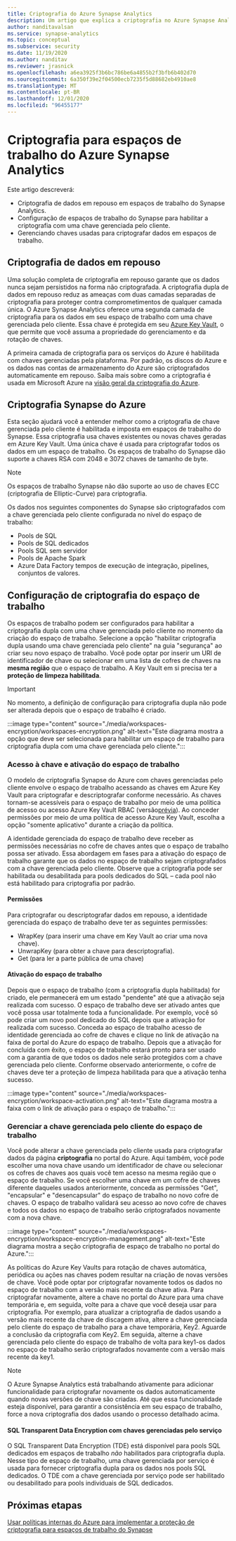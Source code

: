 ```yaml
---
title: Criptografia do Azure Synapse Analytics
description: Um artigo que explica a criptografia no Azure Synapse Analytics
author: nanditavalsan
ms.service: synapse-analytics
ms.topic: conceptual
ms.subservice: security
ms.date: 11/19/2020
ms.author: nanditav
ms.reviewer: jrasnick
ms.openlocfilehash: a6ea3925f3b6bc786be6a4855b2f3bfb6b402d70
ms.sourcegitcommit: 6a350f39e2f04500ecb7235f5d88682eb4910ae8
ms.translationtype: MT
ms.contentlocale: pt-BR
ms.lasthandoff: 12/01/2020
ms.locfileid: "96455177"
---
```

# <a name="encryption-for-azure-synapse-analytics-workspaces"></a>Criptografia para espaços de trabalho do Azure Synapse Analytics

Este artigo descreverá:
* Criptografia de dados em repouso em espaços de trabalho do Synapse Analytics.
* Configuração de espaços de trabalho do Synapse para habilitar a criptografia com uma chave gerenciada pelo cliente.
* Gerenciando chaves usadas para criptografar dados em espaços de trabalho.

## <a name="encryption-of-data-at-rest"></a>Criptografia de dados em repouso

Uma solução completa de criptografia em repouso garante que os dados nunca sejam persistidos na forma não criptografada. A criptografia dupla de dados em repouso reduz as ameaças com duas camadas separadas de criptografia para proteger contra comprometimentos de qualquer camada única. O Azure Synapse Analytics oferece uma segunda camada de criptografia para os dados em seu espaço de trabalho com uma chave gerenciada pelo cliente. Essa chave é protegida em seu [Azure Key Vault](../../key-vault/general/overview.md), o que permite que você assuma a propriedade do gerenciamento e da rotação de chaves.

A primeira camada de criptografia para os serviços do Azure é habilitada com chaves gerenciadas pela plataforma. Por padrão, os discos do Azure e os dados nas contas de armazenamento do Azure são criptografados automaticamente em repouso. Saiba mais sobre como a criptografia é usada em Microsoft Azure na [visão geral da criptografia do Azure](../../security/fundamentals/encryption-overview.md).

## <a name="azure-synapse-encryption"></a>Criptografia Synapse do Azure

Esta seção ajudará você a entender melhor como a criptografia de chave gerenciada pelo cliente é habilitada e imposta em espaços de trabalho do Synapse. Essa criptografia usa chaves existentes ou novas chaves geradas em Azure Key Vault. Uma única chave é usada para criptografar todos os dados em um espaço de trabalho. Os espaços de trabalho do Synapse dão suporte a chaves RSA com 2048 e 3072 chaves de tamanho de byte.

> [!NOTE]
> Os espaços de trabalho Synapse não dão suporte ao uso de chaves ECC (criptografia de Elliptic-Curve) para criptografia.

Os dados nos seguintes componentes do Synapse são criptografados com a chave gerenciada pelo cliente configurada no nível do espaço de trabalho:
* Pools de SQL
 * Pools de SQL dedicados
 * Pools SQL sem servidor
* Pools de Apache Spark
* Azure Data Factory tempos de execução de integração, pipelines, conjuntos de valores.

## <a name="workspace-encryption-configuration"></a>Configuração de criptografia do espaço de trabalho

Os espaços de trabalho podem ser configurados para habilitar a criptografia dupla com uma chave gerenciada pelo cliente no momento da criação do espaço de trabalho. Selecione a opção "habilitar criptografia dupla usando uma chave gerenciada pelo cliente" na guia "segurança" ao criar seu novo espaço de trabalho. Você pode optar por inserir um URI de identificador de chave ou selecionar em uma lista de cofres de chaves na **mesma região** que o espaço de trabalho. A Key Vault em si precisa ter a **proteção de limpeza habilitada**.

> [!IMPORTANT]
> No momento, a definição de configuração para criptografia dupla não pode ser alterada depois que o espaço de trabalho é criado.

:::image type="content" source="./media/workspaces-encryption/workspaces-encryption.png" alt-text="Este diagrama mostra a opção que deve ser selecionada para habilitar um espaço de trabalho para criptografia dupla com uma chave gerenciada pelo cliente.":::

### <a name="key-access-and-workspace-activation"></a>Acesso à chave e ativação do espaço de trabalho

O modelo de criptografia Synapse do Azure com chaves gerenciadas pelo cliente envolve o espaço de trabalho acessando as chaves em Azure Key Vault para criptografar e descriptografar conforme necessário. As chaves tornam-se acessíveis para o espaço de trabalho por meio de uma política de acesso ou acesso Azure Key Vault RBAC (versão[prévia](../../key-vault/general/rbac-guide.md)). Ao conceder permissões por meio de uma política de acesso Azure Key Vault, escolha a opção "somente aplicativo" durante a criação da política.

 A identidade gerenciada do espaço de trabalho deve receber as permissões necessárias no cofre de chaves antes que o espaço de trabalho possa ser ativado. Essa abordagem em fases para a ativação do espaço de trabalho garante que os dados no espaço de trabalho sejam criptografados com a chave gerenciada pelo cliente. Observe que a criptografia pode ser habilitada ou desabilitada para pools dedicados do SQL – cada pool não está habilitado para criptografia por padrão.

#### <a name="permissions"></a>Permissões

Para criptografar ou descriptografar dados em repouso, a identidade gerenciada do espaço de trabalho deve ter as seguintes permissões:
* WrapKey (para inserir uma chave em Key Vault ao criar uma nova chave).
* UnwrapKey (para obter a chave para descriptografia).
* Get (para ler a parte pública de uma chave)

#### <a name="workspace-activation"></a>Ativação do espaço de trabalho

Depois que o espaço de trabalho (com a criptografia dupla habilitada) for criado, ele permanecerá em um estado "pendente" até que a ativação seja realizada com sucesso. O espaço de trabalho deve ser ativado antes que você possa usar totalmente toda a funcionalidade. Por exemplo, você só pode criar um novo pool dedicado do SQL depois que a ativação for realizada com sucesso. Conceda ao espaço de trabalho acesso de identidade gerenciada ao cofre de chaves e clique no link de ativação na faixa de portal do Azure do espaço de trabalho. Depois que a ativação for concluída com êxito, o espaço de trabalho estará pronto para ser usado com a garantia de que todos os dados nele serão protegidos com a chave gerenciada pelo cliente. Conforme observado anteriormente, o cofre de chaves deve ter a proteção de limpeza habilitada para que a ativação tenha sucesso.

:::image type="content" source="./media/workspaces-encryption/workspace-activation.png" alt-text="Este diagrama mostra a faixa com o link de ativação para o espaço de trabalho.":::


### <a name="manage-the-workspace-customer-managed-key"></a>Gerenciar a chave gerenciada pelo cliente do espaço de trabalho 

Você pode alterar a chave gerenciada pelo cliente usada para criptografar dados da página **criptografia** no portal do Azure. Aqui também, você pode escolher uma nova chave usando um identificador de chave ou selecionar os cofres de chaves aos quais você tem acesso na mesma região que o espaço de trabalho. Se você escolher uma chave em um cofre de chaves diferente daqueles usados anteriormente, conceda as permissões "Get", "encapsular" e "desencapsular" do espaço de trabalho no novo cofre de chaves. O espaço de trabalho validará seu acesso ao novo cofre de chaves e todos os dados no espaço de trabalho serão criptografados novamente com a nova chave.

:::image type="content" source="./media/workspaces-encryption/workspace-encryption-management.png" alt-text="Este diagrama mostra a seção criptografia de espaço de trabalho no portal do Azure.":::

As políticas do Azure Key Vaults para rotação de chaves automática, periódica ou ações nas chaves podem resultar na criação de novas versões de chave. Você pode optar por criptografar novamente todos os dados no espaço de trabalho com a versão mais recente da chave ativa. Para criptografar novamente, altere a chave no portal do Azure para uma chave temporária e, em seguida, volte para a chave que você deseja usar para criptografia. Por exemplo, para atualizar a criptografia de dados usando a versão mais recente da chave de discagem ativa, altere a chave gerenciada pelo cliente do espaço de trabalho para a chave temporária, Key2. Aguarde a conclusão da criptografia com Key2. Em seguida, alterne a chave gerenciada pelo cliente do espaço de trabalho de volta para key1-os dados no espaço de trabalho serão criptografados novamente com a versão mais recente da key1.

> [!NOTE]
> O Azure Synapse Analytics está trabalhando ativamente para adicionar funcionalidade para criptografar novamente os dados automaticamente quando novas versões de chave são criadas. Até que essa funcionalidade esteja disponível, para garantir a consistência em seu espaço de trabalho, force a nova criptografia dos dados usando o processo detalhado acima.

#### <a name="sql-transparent-data-encryption-with-service-managed-keys"></a>SQL Transparent Data Encryption com chaves gerenciadas pelo serviço

O SQL Transparent Data Encryption (TDE) está disponível para pools SQL dedicados em espaços de trabalho *não* habilitados para criptografia dupla. Nesse tipo de espaço de trabalho, uma chave gerenciada por serviço é usada para fornecer criptografia dupla para os dados nos pools SQL dedicados. O TDE com a chave gerenciada por serviço pode ser habilitado ou desabilitado para pools individuais de SQL dedicados.

## <a name="next-steps"></a>Próximas etapas

[Usar políticas internas do Azure para implementar a proteção de criptografia para espaços de trabalho do Synapse](../policy-reference.md)

